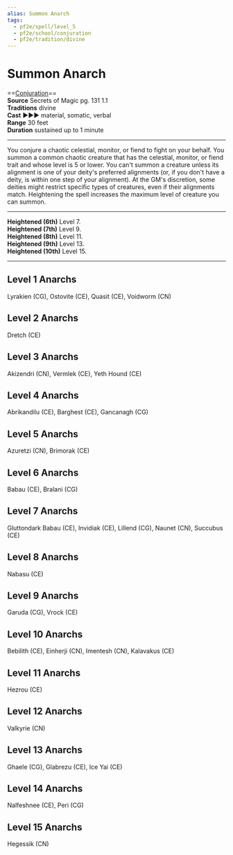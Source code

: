 ```yaml
---
alias: Summon Anarch
tags:
  - pf2e/spell/level_5
  - pf2e/school/conjuration
  - pf2e/tradition/divine
---
```


# Summon Anarch

==[Conjuration](../../../Traits/Conjuration.md)==  
__Source__ Secrets of Magic pg. 131 1.1  
**Traditions** divine  
**Cast** ►►► material, somatic, verbal  
**Range** 30 feet  
**Duration** sustained up to 1 minute

---

You conjure a chaotic celestial, monitor, or fiend to fight on your behalf. You summon a common chaotic creature that has the celestial, monitor, or fiend trait and whose level is 5 or lower. You can't summon a creature unless its alignment is one of your deity's preferred alignments (or, if you don't have a deity, is within one step of your alignment). At the GM's discretion, some deities might restrict specific types of creatures, even if their alignments match. Heightening the spell increases the maximum level of creature you can summon.

<hr>

**Heightened (6th)** Level 7.  
**Heightened (7th)** Level 9.  
**Heightened (8th)** Level 11.  
**Heightened (9th)** Level 13.  
**Heightened (10th)** Level 15.

---

## Level 1 Anarchs

Lyrakien (CG), Ostovite (CE), Quasit (CE), Voidworm (CN)

## Level 2 Anarchs

Dretch (CE)

## Level 3 Anarchs

Akizendri (CN), Vermlek (CE), Yeth Hound (CE)

## Level 4 Anarchs

Abrikandilu (CE), Barghest (CE), Gancanagh (CG)

## Level 5 Anarchs

Azuretzi (CN), Brimorak (CE)

## Level 6 Anarchs

Babau (CE), Bralani (CG)

## Level 7 Anarchs

Gluttondark Babau (CE), Invidiak (CE), Lillend (CG), Naunet (CN), Succubus (CE)

## Level 8 Anarchs

Nabasu (CE)

## Level 9 Anarchs

Garuda (CG), Vrock (CE)

## Level 10 Anarchs

Bebilith (CE), Einherji (CN), Imentesh (CN), Kalavakus (CE)

## Level 11 Anarchs

Hezrou (CE)

## Level 12 Anarchs

Valkyrie (CN)

## Level 13 Anarchs

Ghaele (CG), Glabrezu (CE), Ice Yai (CE)

## Level 14 Anarchs

Nalfeshnee (CE), Peri (CG)

## Level 15 Anarchs

Hegessik (CN)
